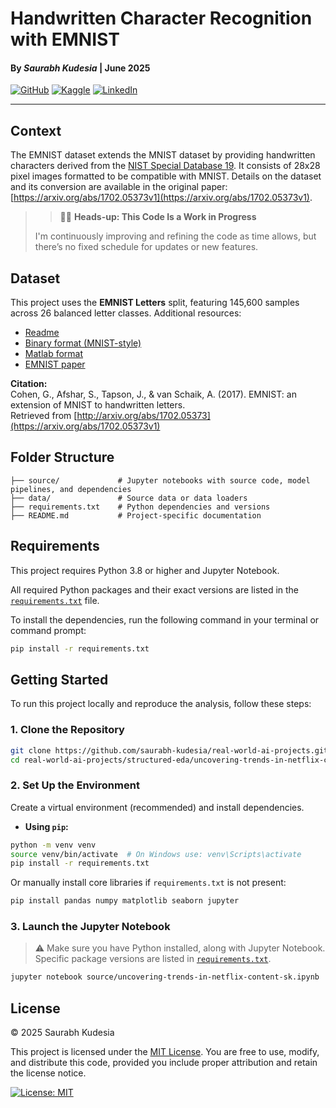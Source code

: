 # Handwritten Character Recognition with EMNIST
#### By *Saurabh Kudesia* | June 2025
[![GitHub](https://img.shields.io/badge/GitHub-100000?style=flat&logo=github&logoColor=white)](https://github.com/saurabh-kudesia)
[![Kaggle](https://img.shields.io/badge/Kaggle-20BEFF?style=flat&logo=kaggle&logoColor=white)](https://www.kaggle.com/saurabhkudesia)
[![LinkedIn](https://img.shields.io/badge/LinkedIn-0A66C2?style=flat&logo=linkedin&logoColor=white)](https://www.linkedin.com/in/saurabhkudesia/)

---
## Context  
The EMNIST dataset extends the MNIST dataset by providing handwritten characters derived from the [NIST Special Database 19](https://www.nist.gov/srd/nist-special-database-19). It consists of 28x28 pixel images formatted to be compatible with MNIST. Details on the dataset and its conversion are available in the original paper: [https://arxiv.org/abs/1702.05373v1](https://arxiv.org/abs/1702.05373v1).

> > 🔧🚧 **Heads-up: This Code Is a Work in Progress**
>
> I'm continuously improving and refining the code as time allows, but there’s no fixed schedule for updates or new features.


## Dataset  
This project uses the **EMNIST Letters** split, featuring 145,600 samples across 26 balanced letter classes. Additional resources:  

- [Readme](https://biometrics.nist.gov/cs_links/EMNIST/Readme.txt)  
- [Binary format (MNIST-style)](https://biometrics.nist.gov/cs_links/EMNIST/gzip.zip)  
- [Matlab format](https://biometrics.nist.gov/cs_links/EMNIST/matlab.zip)  
- [EMNIST paper](https://arxiv.org/abs/1702.05373v1)  

**Citation:**  
Cohen, G., Afshar, S., Tapson, J., & van Schaik, A. (2017). EMNIST: an extension of MNIST to handwritten letters.  
Retrieved from [http://arxiv.org/abs/1702.05373](https://arxiv.org/abs/1702.05373v1)

## Folder Structure
```
├── source/             # Jupyter notebooks with source code, model pipelines, and dependencies
├── data/               # Source data or data loaders
├── requirements.txt    # Python dependencies and versions
├── README.md           # Project-specific documentation
```
## Requirements
This project requires Python 3.8 or higher and Jupyter Notebook.

All required Python packages and their exact versions are listed in the [`requirements.txt`](./requirements.txt) file.

To install the dependencies, run the following command in your terminal or command prompt:

```bash
pip install -r requirements.txt
```
## Getting Started
To run this project locally and reproduce the analysis, follow these steps:

### 1. Clone the Repository

```bash
git clone https://github.com/saurabh-kudesia/real-world-ai-projects.git
cd real-world-ai-projects/structured-eda/uncovering-trends-in-netflix-content/
````

### 2. Set Up the Environment
Create a virtual environment (recommended) and install dependencies.

* **Using `pip`:**

```bash
python -m venv venv
source venv/bin/activate  # On Windows use: venv\Scripts\activate
pip install -r requirements.txt
```

Or manually install core libraries if `requirements.txt` is not present:

```bash
pip install pandas numpy matplotlib seaborn jupyter
```

### 3. Launch the Jupyter Notebook
> ⚠️ Make sure you have Python installed, along with Jupyter Notebook.
> Specific package versions are listed in [`requirements.txt`](./requirements.txt).

```bash
jupyter notebook source/uncovering-trends-in-netflix-content-sk.ipynb
```

## License
© 2025 Saurabh Kudesia

This project is licensed under the [MIT License](https://opensource.org/licenses/MIT). You are free to use, modify, and distribute this code, provided you include proper attribution and retain the license notice.

[![License: MIT](https://img.shields.io/badge/License-MIT-blue.svg)](https://opensource.org/licenses/MIT)
